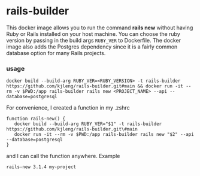 # rails-builder
This docker image allows you to run the command **rails new** without having Ruby or Rails installed on your host machine. You can choose the ruby version by passing in the build args `RUBY_VER` to Dockerfile. 
The docker image also adds the Postgres dependency since it is a fairly common database option for many Rails projects.

### usage
```console
docker build --build-arg RUBY_VER=<RUBY_VERSION> -t rails-builder https://github.com/kjleng/rails-builder.git#main && docker run -it --rm -v $PWD:/app rails-builder rails new <PROJECT_NAME> --api --database=postgresql
```

For convenience, I created a function in my .zshrc
```console
function rails-new() {
   docker build --build-arg RUBY_VER="$1" -t rails-builder https://github.com/kjleng/rails-builder.git\#main 
   docker run -it --rm -v $PWD:/app rails-builder rails new "$2" --api --database=postgresql
}
```
and I can call the function anywhere. Example
```console
rails-new 3.1.4 my-project
```